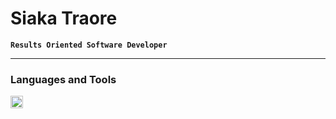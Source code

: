 # Siaka Traore

**`Results Oriented Software Developer`**

---

### Languages and Tools

<img align="left" width="20px" style="padding-right:10px;" src="https://cdn.jsdelivr.net/gh/devicons/devicon/icons/python/python-original-wordmark.svg" />

#
